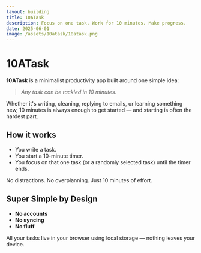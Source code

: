 ```yaml
---
layout: building
title: 10ATask
description: Focus on one task. Work for 10 minutes. Make progress.
date: 2025-06-01
image: /assets/10atask/10atask.png
---
```


# 10ATask

**10ATask** is a minimalist productivity app built around one simple idea:

> _Any task can be tackled in 10 minutes._

Whether it's writing, cleaning, replying to emails, or learning something new, 10 minutes is always enough to get started — and starting is often the hardest part.

## How it works

- You write a task.
- You start a 10-minute timer.
- You focus on that one task (or a randomly selected task) until the timer ends.

No distractions. No overplanning. Just 10 minutes of effort.

## Super Simple by Design

- **No accounts**
- **No syncing**
- **No fluff**

All your tasks live in your browser using local storage — nothing leaves your device.